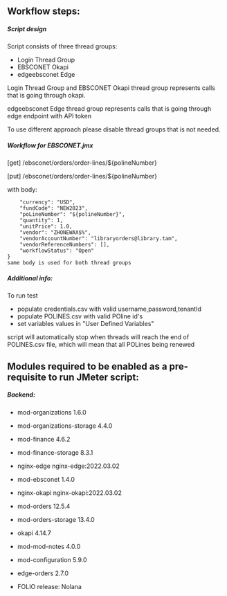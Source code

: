 ## Workflow steps:

##### Script design
Script consists of three thread groups:
- Login Thread Group
- EBSCONET Okapi
- edgeebsconet Edge

Login Thread Group and EBSCONET Okapi thread group represents calls that is going through okapi.

edgeebsconet Edge thread group represents calls that is going through edge endpoint with API token

To use different approach please disable thread groups that is not needed. 


##### Workflow for EBSCONET.jmx
[get] /ebsconet/orders/order-lines/${polineNumber}

[put] /ebsconet/orders/order-lines/${polineNumber}

with body:
```{
    "currency": "USD",
    "fundCode": "NEW2023",
    "poLineNumber": "${polineNumber}",
    "quantity": 1,
    "unitPrice": 1.0,
    "vendor": "ZHONEWAX$%",
    "vendorAccountNumber": "libraryorders@library.tam",
    "vendorReferenceNumbers": [],
    "workflowStatus": "Open"
}
same body is used for both thread groups
```
##### Additional info:
To run test
- populate credentials.csv with valid username,password,tenantId
- populate POLINES.csv with valid POline id's
- set variables values in "User Defined Variables"

script will automatically stop when threads will reach the end of POLINES.csv file, which will mean that all POLines being renewed 


## Modules required to be enabled as a pre-requisite to run JMeter script:
##### Backend:
- mod-organizations 1.6.0
- mod-organizations-storage 4.4.0
- mod-finance 4.6.2
- mod-finance-storage 8.3.1
- nginx-edge nginx-edge:2022.03.02
- mod-ebsconet 1.4.0
- nginx-okapi nginx-okapi:2022.03.02
- mod-orders 12.5.4 
- mod-orders-storage 13.4.0
- okapi 4.14.7
- mod-mod-notes 4.0.0
- mod-configuration 5.9.0
- edge-orders 2.7.0


- FOLIO release: Nolana

